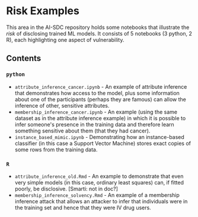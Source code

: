# Risk Examples

This area in the AI-SDC repository holds some notebooks that illustrate the _risk_ of disclosing trained ML models.  It consists of 5 notebooks (3 python, 2 R), each highlighting one aspect of vulnerability.

## Contents

### `python`

- `attribute_inference_cancer.ipynb` - An example of attribute inference that demonstrates how access to the model, plus some information about one of the participants (perhaps they are famous) can allow the inference of other, sensitive attributes.
- `membership_inference_cancer.ipynb` - An example (using the same dataset as in the attribute inference example) in which it is possible to infer someone's presence in the training data and therefore learn something sensitive about them (that they had cancer).
- `instance_based_mimic.ipynb` - Demonstrating how an instance-based classifier (in this case a Support Vector Machine) stores exact copies of some rows from the training data.

### `R`

- `attribute_inference_old.Rmd` - An example to demonstrate that even very simple models (in this case, ordinary least squares) can, if fitted poorly, be disclosive. [Smarti: not in doc?]
- `membership_inference_solvency.Rmd` - An example of a membership inference attack that allows an attacker to infer that individuals were in the training set and hence that they were IV drug users.

